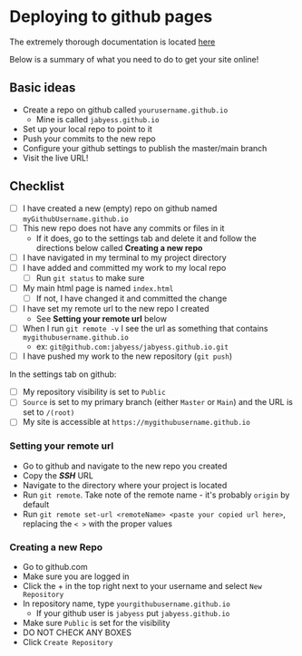 # Deploying to github pages

The extremely thorough documentation is located [here](https://docs.github.com/en/github/working-with-github-pages/getting-started-with-github-pages)

Below is a summary of what you need to do to get your site online!

## Basic ideas

* Create a repo on github called `yourusername.github.io`
	* Mine is called `jabyess.github.io`
* Set up your local repo to point to it
* Push your commits to the new repo
* Configure your github settings to publish the master/main branch
* Visit the live URL!

## Checklist

- [ ] I have created a new (empty) repo on github named `myGithubUsername.github.io`
- [ ] This new repo does not have any commits or files in it
	- If it does, go to the settings tab and delete it and follow the directions below called **Creating a new repo**
- [ ] I have navigated in my terminal to my project directory
- [ ] I have added and committed my work to my local repo
	- [ ] Run `git status` to make sure
- [ ] My main html page is named `index.html`
	- [ ] If not, I have changed it and committed the change
- [ ] I have set my remote url to the new repo I created
	- See **Setting your remote url** below
- [ ] When I run `git remote -v` I see the url as something that contains `mygithubusername.github.io`
	- ex: `git@github.com:jabyess/jabyess.github.io.git`
- [ ] I have pushed my work to the new repository (`git push`)

In the settings tab on github:
- [ ] My repository visibility is set to `Public`
- [ ] `Source` is set to my primary branch (either `Master` or `Main`) and the URL is set to `/(root)`
- [ ] My site is accessible at `https://mygithubusername.github.io`

### Setting your remote url

* Go to github and navigate to the new repo you created 
* Copy the _**SSH**_ URL
* Navigate to the directory where your project is located
* Run `git remote`. Take note of the remote name - it's probably `origin` by default
* Run `git remote set-url <remoteName> <paste your copied url here>`, replacing the `< >` with the proper values

### Creating a new Repo

* Go to github.com
* Make sure you are logged in
* Click the + in the top right next to your username and select `New Repository`
* In repository name, type `yourgithubusername.github.io`
	* If your github user is `jabyess` put `jabyess.github.io`
* Make sure `Public` is set for the visibility 
* DO NOT CHECK ANY BOXES
* Click `Create Repository`